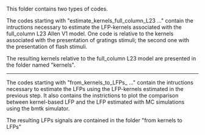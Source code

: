 This folder contains two types of codes. 

The codes starting with "estimate_kernels_full_column_L23 ..." contain the intructions necessary to estimate the LFP-kernels associated with the full_column L23 Allen V1 model. One code is relative to the kernels associated with the presentation of gratings stimuli; the second one with the presentation of flash stimuli. 

The resulting kernels relative to the full_column L23 model are presented in the folder named "kernels". 

---------------------------------------

The codes starting with "from_kernels_to_LFPs_ ..." contain the intructions necessary to estimate the LFPs using the LFP-kernels estimated in the previous step. It also contains the instrictions to plot the comparison between kernel-based LFP and the LFP estimated with MC simulations using the bmtk simulator. 

The resulting LFPs signals are contained in the folder "from kernels to LFPs"
